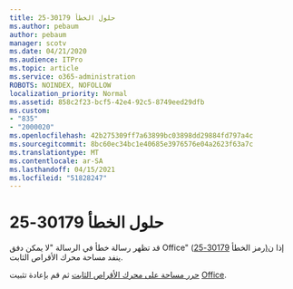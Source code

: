 ```yaml
---
title: حلول الخطأ 30179-25
ms.author: pebaum
author: pebaum
manager: scotv
ms.date: 04/21/2020
ms.audience: ITPro
ms.topic: article
ms.service: o365-administration
ROBOTS: NOINDEX, NOFOLLOW
localization_priority: Normal
ms.assetid: 858c2f23-bcf5-42e4-92c5-8749eed29dfb
ms.custom:
- "835"
- "2000020"
ms.openlocfilehash: 42b275309ff7a63899bc03898dd29884fd797a4c
ms.sourcegitcommit: 8bc60ec34bc1e40685e3976576e04a2623f63a7c
ms.translationtype: MT
ms.contentlocale: ar-SA
ms.lasthandoff: 04/15/2021
ms.locfileid: "51828247"
---
```

# <a name="solutions-for-error-30179-25"></a>حلول الخطأ 30179-25

قد تظهر رسالة خطأ في الرسالة "لا يمكن دفق Office" (رمز الخطأ [30179-25)](https://support.office.com/article/e40d3c7d-98f6-4284-94a0-882beaa44593?wt.mc_id=Alchemy_ClientDIA)إذا ن ينفد مساحة محرك الأقراص الثابت.
  
[حرر مساحة على محرك الأقراص الثابت](https://support.microsoft.com/help/12425/windows-10-free-up-drive-space) ثم قم بإعادة تثبيت [Office](https://portal.office.com/OLS/MySoftware.aspx).
  
